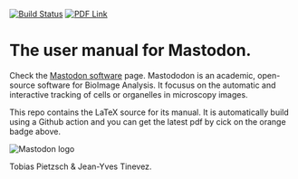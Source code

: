 [![Build Status](https://github.com/mastodon-sc/mastodon-manual/workflows/Build%20LaTeX%20document/badge.svg)](https://github.com/mastodon-sc/mastodon-manual/actions)
[![PDF Link](https://img.shields.io/badge/PDF-latest-orange.svg?style=flat)](https://github.com/mastodon-sc/mastodon-manual/blob/pdf/MastodonManual.pdf)

# The user manual for Mastodon.

Check the [Mastodon software](https://github.com/mastodon-sc/mastodon/) page.
Mastododon is an academic, open-source software for BioImage Analysis. 
It focusus on the automatic and interactive tracking of cells or organelles in microscopy images.

This repo contains the LaTeX source for its manual. 
It is automatically build using a Github action and you can get the latest pdf by cick on the orange badge above. 

![Mastodon logo](doc/Mastodon-logo-512x512.png)

Tobias Pietzsch & Jean-Yves Tinevez.

